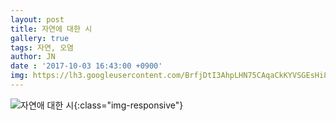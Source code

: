 ```yaml
---
layout: post
title: 자연에 대한 시
gallery: true
tags: 자연, 오염
author: JN
date : '2017-10-03 16:43:00 +0900'
img: https://lh3.googleusercontent.com/BrfjDtI3AhpLHN75CAqaCkKYVSGEsHi8kqXGaTbwzHrJjRL0ZHP_gnnKaJYSoFlln9jwEO6Gzp7qJRLgm_LZ2wVwZ__LHSGMyMEijKog8ZkYGs-hrQbt7XehdNXj_D9azAQu-OnnEyRhIa1Se1kE58xy8T8x5UBmKK3zEEEgz3j_LeusiN9QDICeDaJlv3HYP5kuzQs1C5ZNYdrAYukH7F6sYOxyF6busGX9_6VxyAPga-afA0n5W8ol9WoHrtEV9u0V9vw5WteQyTZacazMdJLFURnYfvS2sqQAoq16GDn7lgFqsFt1XzWHXZbQkMpZqJJgRjPXPNLxjfPqWSfM0N3quWuClzG3lCn7HnsAgGFF6DElcCIsGHQNZeUbJER1Ff8bXSm3HSN1pAydUGER0zwKqvRt7eUGe2Sc5P1lNkM69qJw_g1fDpnkvRaBFtMLEBNA-vf7_gzpNp6gOayP7u96cDfYXGf5azEW9cFC-MfPYd6FZRyWP-2UDf1UY-mzs0Ec2CUlpfhsEsPnKiFlO7izIa0DKikUe2Aq5v4LcJfiV4ZsH0EU3Js1bkeJ0FABfEUseurAjPS84E7K3qcjEOq-3bjOoABM_1MwELYYLeM=w1138-h1288-no
---
```

![자연애 대한 시](https://lh3.googleusercontent.com/BrfjDtI3AhpLHN75CAqaCkKYVSGEsHi8kqXGaTbwzHrJjRL0ZHP_gnnKaJYSoFlln9jwEO6Gzp7qJRLgm_LZ2wVwZ__LHSGMyMEijKog8ZkYGs-hrQbt7XehdNXj_D9azAQu-OnnEyRhIa1Se1kE58xy8T8x5UBmKK3zEEEgz3j_LeusiN9QDICeDaJlv3HYP5kuzQs1C5ZNYdrAYukH7F6sYOxyF6busGX9_6VxyAPga-afA0n5W8ol9WoHrtEV9u0V9vw5WteQyTZacazMdJLFURnYfvS2sqQAoq16GDn7lgFqsFt1XzWHXZbQkMpZqJJgRjPXPNLxjfPqWSfM0N3quWuClzG3lCn7HnsAgGFF6DElcCIsGHQNZeUbJER1Ff8bXSm3HSN1pAydUGER0zwKqvRt7eUGe2Sc5P1lNkM69qJw_g1fDpnkvRaBFtMLEBNA-vf7_gzpNp6gOayP7u96cDfYXGf5azEW9cFC-MfPYd6FZRyWP-2UDf1UY-mzs0Ec2CUlpfhsEsPnKiFlO7izIa0DKikUe2Aq5v4LcJfiV4ZsH0EU3Js1bkeJ0FABfEUseurAjPS84E7K3qcjEOq-3bjOoABM_1MwELYYLeM=w1138-h1288-no){:class="img-responsive"}
